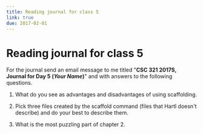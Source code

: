 ```yaml
---
title: Reading journal for class 5
link: true
due: 2017-02-01
---
```

Reading journal for class 5
===========================

For the journal send an email message to me titled "**CSC 321 2017S, Journal
for Day 5 (*Your Name*)**" and with answers to the following questions.

1. What do you see as advantages and disadvantages of using scaffolding.

2. Pick three files created by the scaffold command (files that Hartl
doesn't describe) and do your best to describe them.

3. What is the most puzzling part of chapter 2.
